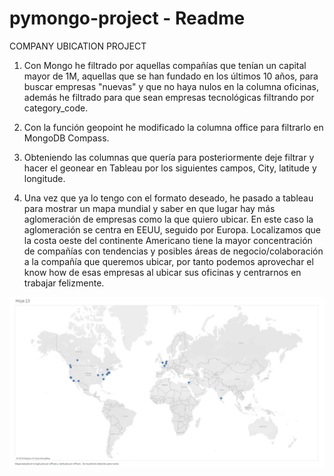 # pymongo-project - Readme 


COMPANY UBICATION PROJECT

1. Con Mongo he filtrado por aquellas compañías que tenían un capital mayor de 1M, aquellas que se han fundado en los últimos 10 años, para buscar empresas "nuevas" y que no haya nulos en la columna oficinas, además he filtrado para que sean empresas tecnológicas filtrando por category_code.

2. Con la función geopoint he modificado la columna office para filtrarlo en MongoDB Compass.

3. Obteniendo las columnas que quería para posteriormente deje filtrar y hacer el geonear en Tableau por los siguientes campos, City, latitude y longitude. 

4. Una vez que ya lo tengo con el formato deseado, he pasado a tableau para mostrar un mapa mundial y saber en que lugar hay más aglomeración de empresas como la que quiero ubicar. En este caso la aglomeración se centra en EEUU, seguido por Europa. Localizamos que la costa oeste del continente Americano tiene la mayor concentración de compañías con tendencias y posibles áreas de negocio/colaboración a la compañía que queremos ubicar, por tanto podemos aprovechar el know how de esas empresas al ubicar sus oficinas y centrarnos en trabajar felizmente.





![Possible Ubications World Map](https://raw.githubusercontent.com/CodigoChimuelo/pymongo-project/master/assets/ub_world_map.png)